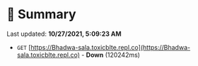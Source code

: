 # 📖 Summary
Last updated: **10/27/2021, 5:09:23 AM**

- `GET` [https://Bhadwa-sala.toxicblte.repl.co](https://Bhadwa-sala.toxicblte.repl.co) - **Down** (120242ms)
